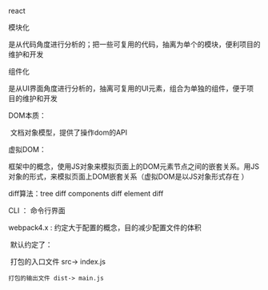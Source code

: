 react

模块化 

​	是从代码角度进行分析的；把一些可复用的代码，抽离为单个的模块，便利项目的维护和开发

组件化

​	是从UI界面角度进行分析的，抽离可复用的UI元素，组合为单独的组件，便于项目的维护和开发

DOM本质：

​	文档对象模型，提供了操作dom的API

虚拟DOM： 

​	框架中的概念，使用JS对象来模拟页面上的DOM元素节点之间的嵌套关系。用JS对象的形式，来模拟页面上DOM嵌套关系（虚拟DOM是以JS对象形式存在 ）

diff算法：tree diff  components diff   element diff 

CLI ： 命令行界面

webpack4.x : 约定大于配置的概念，目的减少配置文件的体积

​	默认约定了：

​	打包的入口文件 src-> index.js 

 	打包的输出文件 dist-> main.js  



